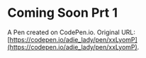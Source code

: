 # Coming Soon Prt 1 

A Pen created on CodePen.io. Original URL: [https://codepen.io/adie_lady/pen/xxLyomP](https://codepen.io/adie_lady/pen/xxLyomP).

